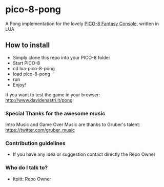 # pico-8-pong
A Pong implementation for the lovely [PICO-8 Fantasy Console](http://www.lexaloffle.com/pico-8.php "PICO-8 Fantasy Console"), written in LUA

## How to install
* Simply clone this repo into your PICO-8 folder
* Start PICO-8
* cd lua-pico-8-pong
* load pico-8-pong
* run
* Enjoy!

If you want to test the game in your browser:  
http://www.davidenastri.it/pong

### Special Thanks for the awesome music ###

Intro Music and Game Over Music are thanks to Gruber's talent:  
https://twitter.com/gruber_music

### Contribution guidelines ###

* If you have any idea or suggestion contact directly the Repo Owner

### Who do I talk to? ###

* ltpitt: Repo Owner
